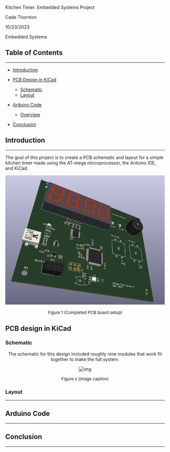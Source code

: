 Kitchen Timer: Embedded Systems Project

Cade Thornton

10/23/2023

Embedded Systems

## Table of Contents

-------

+ [Introduction](#Introduction )
+ [PCB Design in KiCad](#PCBDesigninKiCad)
    * [Schematic](#Schematic)
    * [Layout](#Layout)

+ [Arduino Code](#ArduinoCode)
    * [Overview](#Overview)

+ [Conclusion](#Conclusion)

## Introduction 

-------

The goal of this project is to create a PCB schematic and layout for a simple kitchen timer made using the AT-mega microprocessor, the Arduino IDE, and KiCad.

<p align="center">
  <img src="documentation/embedded3Dview.png" alt="img">
</p>

<div align="center">
  <p style="font-size: small;">
    Figure 1 (Completed PCB board setup)
  </p>
</div>

## PCB design in KiCad

### Schematic
<p align="center"> 
The schematic for this design included roughly nine modules that work fit together to make the full system.
</p>

<p align="center">
  <img src="/path/to/image" alt="img">
</p>

<div align="center">
  <p style="font-size: small;">
    Figure x (image caption)
  </p>
</div>

### Layout 

------

## Arduino Code



-------

## Conclusion

------


